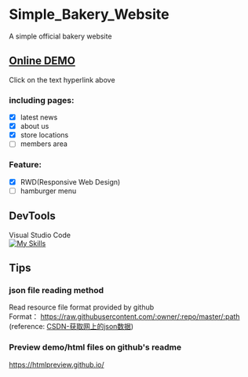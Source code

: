 # Simple_Bakery_Website 
A simple official bakery website  
## [Online DEMO](https://htmlpreview.github.io/?https://raw.githubusercontent.com/zyanya217/Simple_Bakery_Website/main/Simple_Bakery_Website/index.html)
Click on the text hyperlink above
### including pages: 
- [x] latest news
- [x] about us
- [x] store locations
- [ ] members area  
### Feature:
- [x] RWD(Responsive Web Design)
- [ ] hamburger menu
## DevTools
Visual Studio Code   
[![My Skills](https://skillicons.dev/icons?i=vscode&perline=3)](https://skillicons.dev)

## Tips
### json file reading method  
Read resource file format provided by github  
Format： https://raw.githubusercontent.com/:owner/:repo/master/:path  
(reference: [CSDN-获取网上的json数据](https://blog.csdn.net/u013074761/article/details/121868553))
### Preview demo/html files on github's readme
https://htmlpreview.github.io/
